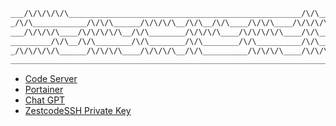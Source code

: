 ```sh
___/\/\/\/\/\____________________________________________________/\/\_________________
_/\/\____________/\/\/\______/\/\/\/\__/\/\__/\/\____/\/\/\____/\/\/\/\/\____/\/\/\/\_
___/\/\/\/\____/\/\/\/\/\__/\/\________/\/\/\/\____/\/\/\/\/\____/\/\______/\/\/\/\___
_________/\/\__/\/\________/\/\________/\/\________/\/\__________/\/\____________/\/\_
_/\/\/\/\/\______/\/\/\/\____/\/\/\/\__/\/\__________/\/\/\/\____/\/\/\____/\/\/\/\___
______________________________________________________________________________________
```

- [Code Server](./codeServer.md)
- [Portainer](./portainer.md)
- [Chat GPT](./chatGpt.md)
- [ZestcodeSSH Private Key](./zestcodessh.ppk)
